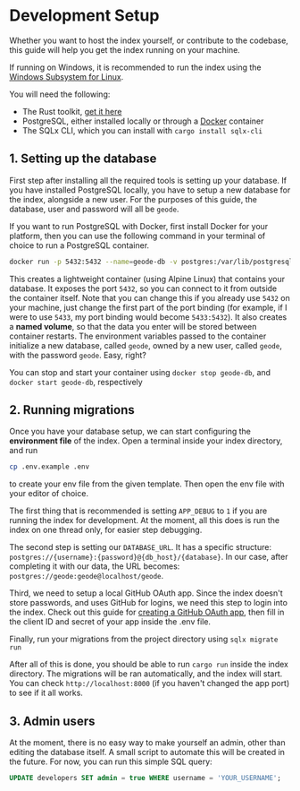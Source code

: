 # Development Setup

Whether you want to host the index yourself, or contribute to the codebase, this guide will help you get the index running on your machine.

If running on Windows, it is recommended to run the index using the [Windows Subsystem for Linux](https://learn.microsoft.com/en-us/windows/wsl/install).

You will need the following:

- The Rust toolkit, [get it here](https://www.rust-lang.org/learn/get-started)
- PostgreSQL, either installed locally or through a [Docker](https://www.docker.com/) container
- The SQLx CLI, which you can install with `cargo install sqlx-cli`

## 1. Setting up the database

First step after installing all the required tools is setting up your database. If you have installed PostgreSQL locally, you have to setup a new database for the index, alongside a new user. For the purposes of this guide, the database, user and password will all be `geode`.

If you want to run PostgreSQL with Docker, first install Docker for your platform, then you can use the following command in your terminal of choice to run a PostgreSQL container.

```bash
docker run -p 5432:5432 --name=geode-db -v postgres:/var/lib/postgresql/data --restart=unless-stopped -e POSTGRES_DB=geode -e POSTGRES_USER=geode -e POSTGRES_PASSWORD=geode -dit postgres:14-alpine3.20
```

This creates a lightweight container (using Alpine Linux) that contains your database. It exposes the port `5432`, so you can connect to it from outside the container itself. Note that you can change this if you already use `5432` on your machine, just change the first part of the port binding (for example, if I were to use `5433`, my port binding would become `5433:5432`). It also creates a **named volume**, so that the data you enter will be stored between container restarts. The environment variables passed to the container initialize a new database, called `geode`, owned by a new user, called `geode`, with the password `geode`. Easy, right?

You can stop and start your container using `docker stop geode-db`, and `docker start geode-db`, respectively

## 2. Running migrations

Once you have your database setup, we can start configuring the **environment file** of the index. Open a terminal inside your index directory, and run
```bash
cp .env.example .env
```
to create your env file from the given template. Then open the env file with your editor of choice.

The first thing that is recommended is setting `APP_DEBUG` to `1` if you are running the index for development. At the moment, all this does is run the index on one thread only, for easier step debugging.

The second step is setting our `DATABASE_URL`. It has a specific structure: `postgres://{username}:{password}@{db_host}/{database}`. In our case, after completing it with our data, the URL becomes: `postgres://geode:geode@localhost/geode`.

Third, we need to setup a local GitHub OAuth app. Since the index doesn't store passwords, and uses GitHub for logins, we need this step to login into the index. Check out this guide for [creating a GitHub OAuth app](https://docs.github.com/en/apps/oauth-apps/building-oauth-apps/creating-an-oauth-app), then fill in the client ID and secret of your app inside the .env file.

Finally, run your migrations from the project directory using `sqlx migrate run`

After all of this is done, you should be able to run `cargo run` inside the index directory. The migrations will be ran automatically, and the index will start. You can check `http://localhost:8000` (if you haven't changed the app port) to see if it all works.

## 3. Admin users

At the moment, there is no easy way to make yourself an admin, other than editing the database itself. A small script to automate this will be created in the future. For now, you can run this simple SQL query:

```sql
UPDATE developers SET admin = true WHERE username = 'YOUR_USERNAME';
```
